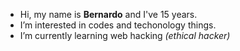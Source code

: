 - Hi, my name is **Bernardo** and I've 15 years.
- I’m interested in codes and techonology things.
- I’m currently learning web hacking _(ethical hacker)_
